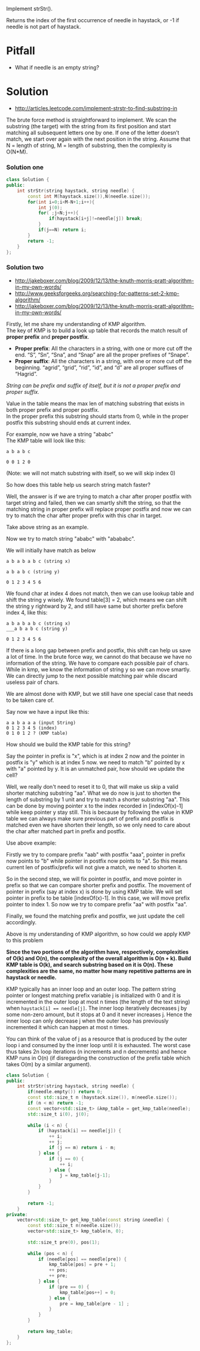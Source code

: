 Implement strStr().

Returns the index of the first occurrence of needle in haystack, or -1 if needle is not part of haystack.

# Pitfall

* What if needle is an empty string?

# Solution

* http://articles.leetcode.com/implement-strstr-to-find-substring-in

The brute force method is straightforward to implement. We scan the substring (the target) with the string from its first position and start matching all subsequent letters one by one. If one of the letter doesn’t match, we start over again with the next position in the string. Assume that N = length of string, M = length of substring, then the complexity is O(N*M).



### Solution one

```cpp
class Solution {
public:
    int strStr(string haystack, string needle) {
        const int M(haystack.size()),N(needle.size());
        for(int i=0;i<M-N+1;i++){
            int j(0);
            for( ;j<N;j++){
                if(haystack[i+j]!=needle[j]) break;
            }
            if(j==N) return i;
        }
        return -1;
    }
};
```

### Solution two

* http://jakeboxer.com/blog/2009/12/13/the-knuth-morris-pratt-algorithm-in-my-own-words/
* http://www.geeksforgeeks.org/searching-for-patterns-set-2-kmp-algorithm/
* http://jakeboxer.com/blog/2009/12/13/the-knuth-morris-pratt-algorithm-in-my-own-words/

Firstly, let me share my understanding of KMP algorithm.  
The key of KMP is to build a look up table that records the match result of __proper prefix__ and __preper postfix__.

* __Proper prefix__: All the characters in a string, with one or more cut off the end. “S”, “Sn”, “Sna”, and “Snap” are all the proper prefixes of “Snape”.
* __Proper suffix__: All the characters in a string, with one or more cut off the beginning. “agrid”, “grid”, “rid”, “id”, and “d” are all proper suffixes of “Hagrid”.

_String can be prefix and suffix of itself, but it is not a proper prefix and proper suffix._

Value in the table means the max len of matching substring that exists in both proper prefix and proper postfix.  
In the proper prefix this substring should starts from 0, while in the proper postfix this substring should ends at current index.  

For example, now we have a string "ababc"  
The KMP table will look like this:  

```
a b a b c

0 0 1 2 0
```

(Note: we will not match substring with itself, so we will skip index 0)

So how does this table help us search string match faster?

Well, the answer is if we are trying to match a char after proper postfix with target string and failed, then we can smartly shift the string, so that the matching string in proper prefix will replace proper postfix and now we can try to match the char after proper prefix with this char in target.

Take above string as an example.

Now we try to match string "ababc" with "abababc".

We will initially have match as below

```
a b a b a b c (string x)

a b a b c (string y)

0 1 2 3 4 5 6
```

We found char at index 4 does not match, then we can use lookup table and shift the string y wisely.
We found table[3] = 2, which means we can shift the string y rightward by 2, and still have same but shorter prefix before index 4, like this:

```
a b a b a b c (string x)
___a b a b c (string y)

0 1 2 3 4 5 6
```

If there is a long gap between prefix and postfix, this shift can help us save a lot of time.
In the brute force way, we cannot do that because we have no information of the string. We have to compare each possible pair of chars. While in kmp, we know the information of string y so we can move smartly. We can directly jump to the next possible matching pair while discard useless pair of chars.

We are almost done with KMP, but we still have one special case that needs to be taken care of.

Say now we have a input like this:

```
a a b a a a (input String)
0 1 2 3 4 5 (index)
0 1 0 1 2 ? (KMP table)
```

How should we build the KMP table for this string?

Say the pointer in prefix is "x", which is at index 2 now and the pointer in postfix is "y" which is at index 5 now. we need to match "b" pointed by x with "a" pointed by y. It is an unmatched pair, how should we update the cell?

Well, we really don't need to reset it to 0, that will make us skip a valid shorter matching substring "aa".
What we do now is just to shorten the length of substring by 1 unit and try to match a shorter substring "aa". This can be done by moving pointer x to the index recorded in [indexOf(x)-1] while keep pointer y stay still. This is because by following the value in KMP table we can always make sure previous part of prefix and postfix is matched even we have shorten their length, so we only need to care about the char after matched part in prefix and postfix.

Use above example:

Firstly we try to compare prefix "aab" with postfix "aaa", pointer in prefix now points to "b" while pointer in postfix now points to "a". So this means current len of postfix/prefix will not give a match, we need to shorten it.

So in the second step, we will fix pointer in postfix, and move pointer in prefix so that we can compare shorter prefix and postfix. The movement of pointer in prefix (say at index x) is done by using KMP table. We will set pointer in prefix to be table [indexOf(x)-1]. In this case, we will move prefix pointer to index 1. So now we try to compare prefix "aa" with postfix "aa".

Finally, we found the matching prefix and postfix, we just update the cell accordingly.

Above is my understanding of KMP algorithm, so how could we apply KMP to this problem

__Since the two portions of the algorithm have, respectively, complexities of O(k) and O(n), the complexity of the overall algorithm is O(n + k). Build KMP table is O(k), and search substring based on it is O(n). These complexities are the same, no matter how many repetitive patterns are in haystack or needle.__

KMP typically has an inner loop and an outer loop. The pattern string pointer or longest matching prefix variable j is initialized with 0 and it is incremented in the outer loop at most n times (the length of the text string) when ```haystack[i] == needle[j]```. The inner loop iteratively decreases j by some non-zero amount, but it stops at 0 and it never increases j. Hence the inner loop can only decrease j when the outer loop has previously incremented it which can happen at most n times.

You can think of the value of j as a resource that is produced by the outer loop i and consumed by the inner loop  until it is exhausted. The worst case thus takes 2n loop iterations (n increments and n decrements) and hence KMP runs in O(n) (if disregarding the construction of the prefix table which takes O(m) by a similar argument).

```cpp
class Solution {
public:
    int strStr(string haystack, string needle) {
        if(needle.empty()) return 0;
        const std::size_t n (haystack.size()), m(needle.size());
        if (n < m) return -1;
        const vector<std::size_t> &kmp_table = get_kmp_table(needle);
        std::size_t i(0), j(0);
        
        while (i < n) {
            if (haystack[i] == needle[j]) {
                ++ i;
                ++ j;
                if (j == m) return i - m;
            } else {
                if (j == 0) {
                    ++ i;
                } else {
                    j = kmp_table[j-1];
                }
            }
        }
        
        return -1;
    }
private:
    vector<std::size_t> get_kmp_table(const string &needle) {
        const std::size_t n(needle.size());
        vector<std::size_t> kmp_table(n, 0);
        
        std::size_t pre(0), pos(1);
        
        while (pos < n) {
            if (needle[pos] == needle[pre]) {
                kmp_table[pos] = pre + 1;
                ++ pos;
                ++ pre;
            } else {
                if (pre == 0) {
                    kmp_table[pos++] = 0;
                } else {
                    pre = kmp_table[pre - 1] ;
                }
            }
        }
        
        return kmp_table;
    }
};
```
